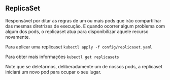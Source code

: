 ## ReplicaSet

Responsável por ditar as regras de um ou mais pods que irão compartilhar das 
mesmas diretrizes de execução. 
E quando ocorrer algum problema com algum dos pods, o replicaset atua para
disponibilizar aquele recurso novamente.

Para aplicar uma replicaset
`kubectl apply -f config/replicaset.yaml`

Para obter mais informações
`kubectl get replicasets`

Note que se deletarmos, deliberadamente um de nossos pods, a replicaset iniciará
um novo pod para ocupar o seu lugar.